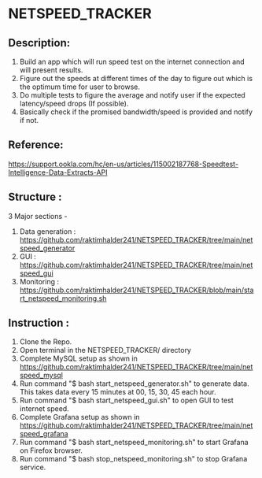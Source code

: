 # NETSPEED_TRACKER

Description:
------------
1. Build an app which will run speed test on the internet connection and will present results.
2. Figure out the speeds at different times of the day to figure out which is the optimum time for user to browse.
3. Do multiple tests to figure the average and notify user if the expected latency/speed drops (If possible).
4. Basically check if the promised bandwidth/speed is provided and notify if not.

Reference:
----------
https://support.ookla.com/hc/en-us/articles/115002187768-Speedtest-Intelligence-Data-Extracts-API

Structure :
---------
3 Major sections -
1. Data generation : https://github.com/raktimhalder241/NETSPEED_TRACKER/tree/main/netspeed_generator
2. GUI : https://github.com/raktimhalder241/NETSPEED_TRACKER/tree/main/netspeed_gui
3. Monitoring : https://github.com/raktimhalder241/NETSPEED_TRACKER/blob/main/start_netspeed_monitoring.sh

Instruction :
------------

1. Clone the Repo.
2. Open terminal in the NETSPEED_TRACKER/ directory
3. Complete MySQL setup as shown in https://github.com/raktimhalder241/NETSPEED_TRACKER/tree/main/netspeed_mysql
4. Run command "$ bash start_netspeed_generator.sh" to generate data. This takes data every 15 minutes at 00, 15, 30, 45 each hour.
5. Run command "$ bash start_netspeed_gui.sh" to open GUI to test internet speed.
6. Complete Grafana setup as shown in https://github.com/raktimhalder241/NETSPEED_TRACKER/tree/main/netspeed_grafana
7. Run command "$ bash start_netspeed_monitoring.sh" to start Grafana on Firefox browser.
8. Run command "$ bash stop_netspeed_monitoring.sh" to stop Grafana service.
